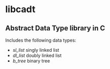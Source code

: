 libcadt
=======

Abstract Data Type library in C
--------------------------------

Includes the following data types:
- *sl_list* singly linked list
- *dl_list* doubly linked list
- *b_tree* binary tree
